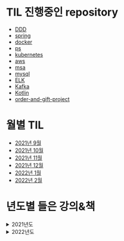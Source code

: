 # TIL 진행중인 repository
- [DDD](https://github.com/sinkyoungdeok/DDD)
- [spring](https://github.com/sinkyoungdeok/spring)
- [docker](https://github.com/sinkyoungdeok/docker)
- [ps](https://github.com/sinkyoungdeok/ps)
- [kubernetes](https://github.com/sinkyoungdeok/kubernetes)
- [aws](https://github.com/sinkyoungdeok/aws)
- [msa](https://github.com/sinkyoungdeok/msa)
- [mysql](https://github.com/sinkyoungdeok/mysql)
- [ELK](https://github.com/sinkyoungdeok/ELK)
- [Kafka](https://github.com/sinkyoungdeok/kafka)
- [Kotlin](https://github.com/sinkyoungdeok/kotlin)
- [order-and-gift-project](https://github.com/sinkyoungdeok/order-and-gift-project)


# 월별 TIL
- [2021년 9월](./2021-09)
- [2021년 10월](./2021-10) 
- [2021년 11월](./2021-11)
- [2021년 12월](./2021-12)
- [2022년 1월](./2022-1)
- [2022년 2월](./2022-2)

# 년도별 들은 강의&책

<details><summary>2021년도</summary>

## 2021년도
1. 모든 개발자를 위한 HTTP 웹 기본 지식 / 김영한 강사님 (2021.6.25 ~ 2021.6.27) 
2. 스프링 핵심 원리 - 기본편 / 김영한 강사님 (2021.6.28 ~ 2021.7.5)
3. 스프링 MVC 1편 - 백엔드 웹 개발 핵심 기술 / 김영한 강사님 (2021.7.6 ~ 2021.7.27)
4. 자바 ORM 표준 JPA 프로그래밍 - 기본편 / 김영한 강사님 (2021.7.28 ~ 2021.9.13)
5. 초보를 위한 도커 안내서 / subicura 강사님 (2021.8.22 ~ 2021.8.30)
6. 실전! 스프링 부트와 JPA 활용1 - 웹 애플리케이션 개발 / 김영한 강사님 (2021.9.13 ~ 2021.9.19)
7. 실전! 스프링 부트와 JPA 활용2 - API 개발과 성능 최적화 / 김영한 강사님 (2021.9.19 ~ 2021.9.21)
8. 실전! 스프링 데이터 JPA / 김영한 강사님 (2021.9.21 ~ 2021.9.22)
9. 실전! Querydsl / 김영한 강사님 (2021.9.22 ~ 2021.9.26)
10. DDD-START / 책 (2021.9.16 ~ 2021.10.18)
11. aws 강의실 / 유튜브 (2021.10.6 ~ 2021.11.16)
12. 생활코딩 - Route53 / 생활코딩 유튜브 (2021.11.17 ~ 2021.11.17)
13. 스프링 핵심 원리 - 고급편 / 김영한 강사님 (2021.11.1 ~ 2021.11.18)
14. ELK 스택 으로 데이터 분석 / 허민석 강사님 (2021.11.19 ~ 2021.11.28)
15. 아파치 카프카 for beginners / 데브원영 강사님 (2021.11.29 ~ 2021.12.6)
16. Spring Boot JWT Tutorial / 정은구 강사님 (2021.12.2 ~ 2021.12.2)
17. The Red : 비즈니스 성공을 위한 Java/Spring 기반 서비스 개발과 MSA 구축 / 이희창 강사님 (2021.12.4 ~ 2021.2021.12.8)
18. 새차원의 코틀린 / 새차원 강사님 (2021.12.16 ~ 2021.12.19)
19. Kotlin으로 개발하는 Spring Boot Web MVC / 예상국 강사님 (2021.12.20 ~ 2021.12.23)
20. 새차원의 코루틴 / 새차원 강사님 (2021.12.20 ~ 2021.12.26)
21. 코틀린 마이크로서비스 개발 / 책 (2021.12.29 ~ 2021.1.2)

</details>

<details><summary>2022년도</summary>

## 2022년도
1. RxJava 리액티브 프로그래밍 / 책 (2022.1.2 ~ 2022.1.8)
2. 스프링 인 액션 / 책 (2022.1.9 ~ 2022.1.19)

</details>